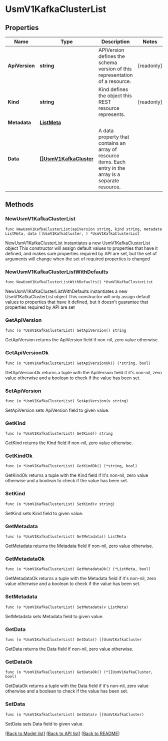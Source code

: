 # UsmV1KafkaClusterList

## Properties

Name | Type | Description | Notes
------------ | ------------- | ------------- | -------------
**ApiVersion** | **string** | APIVersion defines the schema version of this representation of a resource. | [readonly] 
**Kind** | **string** | Kind defines the object this REST resource represents. | [readonly] 
**Metadata** | [**ListMeta**](ListMeta.md) |  | 
**Data** | [**[]UsmV1KafkaCluster**](UsmV1KafkaCluster.md) | A data property that contains an array of resource items. Each entry in the array is a separate resource. | 

## Methods

### NewUsmV1KafkaClusterList

`func NewUsmV1KafkaClusterList(apiVersion string, kind string, metadata ListMeta, data []UsmV1KafkaCluster, ) *UsmV1KafkaClusterList`

NewUsmV1KafkaClusterList instantiates a new UsmV1KafkaClusterList object
This constructor will assign default values to properties that have it defined,
and makes sure properties required by API are set, but the set of arguments
will change when the set of required properties is changed

### NewUsmV1KafkaClusterListWithDefaults

`func NewUsmV1KafkaClusterListWithDefaults() *UsmV1KafkaClusterList`

NewUsmV1KafkaClusterListWithDefaults instantiates a new UsmV1KafkaClusterList object
This constructor will only assign default values to properties that have it defined,
but it doesn't guarantee that properties required by API are set

### GetApiVersion

`func (o *UsmV1KafkaClusterList) GetApiVersion() string`

GetApiVersion returns the ApiVersion field if non-nil, zero value otherwise.

### GetApiVersionOk

`func (o *UsmV1KafkaClusterList) GetApiVersionOk() (*string, bool)`

GetApiVersionOk returns a tuple with the ApiVersion field if it's non-nil, zero value otherwise
and a boolean to check if the value has been set.

### SetApiVersion

`func (o *UsmV1KafkaClusterList) SetApiVersion(v string)`

SetApiVersion sets ApiVersion field to given value.


### GetKind

`func (o *UsmV1KafkaClusterList) GetKind() string`

GetKind returns the Kind field if non-nil, zero value otherwise.

### GetKindOk

`func (o *UsmV1KafkaClusterList) GetKindOk() (*string, bool)`

GetKindOk returns a tuple with the Kind field if it's non-nil, zero value otherwise
and a boolean to check if the value has been set.

### SetKind

`func (o *UsmV1KafkaClusterList) SetKind(v string)`

SetKind sets Kind field to given value.


### GetMetadata

`func (o *UsmV1KafkaClusterList) GetMetadata() ListMeta`

GetMetadata returns the Metadata field if non-nil, zero value otherwise.

### GetMetadataOk

`func (o *UsmV1KafkaClusterList) GetMetadataOk() (*ListMeta, bool)`

GetMetadataOk returns a tuple with the Metadata field if it's non-nil, zero value otherwise
and a boolean to check if the value has been set.

### SetMetadata

`func (o *UsmV1KafkaClusterList) SetMetadata(v ListMeta)`

SetMetadata sets Metadata field to given value.


### GetData

`func (o *UsmV1KafkaClusterList) GetData() []UsmV1KafkaCluster`

GetData returns the Data field if non-nil, zero value otherwise.

### GetDataOk

`func (o *UsmV1KafkaClusterList) GetDataOk() (*[]UsmV1KafkaCluster, bool)`

GetDataOk returns a tuple with the Data field if it's non-nil, zero value otherwise
and a boolean to check if the value has been set.

### SetData

`func (o *UsmV1KafkaClusterList) SetData(v []UsmV1KafkaCluster)`

SetData sets Data field to given value.



[[Back to Model list]](../README.md#documentation-for-models) [[Back to API list]](../README.md#documentation-for-api-endpoints) [[Back to README]](../README.md)



